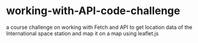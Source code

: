 # working-with-API-code-challenge
a course challenge on working with Fetch and API to get location data of the International space station and map it on a map using leaflet.js
